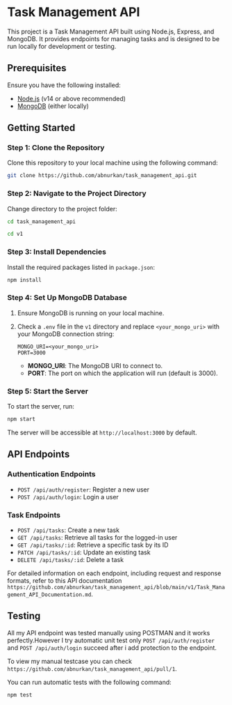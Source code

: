 
# Task Management API

This project is a Task Management API built using Node.js, Express, and MongoDB. It provides endpoints for managing tasks and is designed to be run locally for development or testing.

## Prerequisites

Ensure you have the following installed:

- [Node.js](https://nodejs.org/) (v14 or above recommended)
- [MongoDB](https://www.mongodb.com/try/download/community) (either locally)
## Getting Started

### Step 1: Clone the Repository

Clone this repository to your local machine using the following command:

```bash
git clone https://github.com/abnurkan/task_management_api.git
```

### Step 2: Navigate to the Project Directory

Change directory to the project folder:

```bash
cd task_management_api
```
```bash
cd v1
```

### Step 3: Install Dependencies

Install the required packages listed in `package.json`:

```bash
npm install
```

### Step 4: Set Up MongoDB Database

1. Ensure MongoDB is running on your local machine.
2. Check a `.env` file in the `v1` directory and replace `<your_mongo_uri>` with your MongoDB connection string:

   ```plaintext
   MONGO_URI=<your_mongo_uri>
   PORT=3000
   ```

   - **MONGO_URI**: The MongoDB URI to connect to.
   - **PORT**: The port on which the application will run (default is 3000).

### Step 5: Start the Server

To start the server, run:

```bash
npm start
```


The server will be accessible at `http://localhost:3000` by default.

## API Endpoints

### Authentication Endpoints

- `POST /api/auth/register`: Register a new user
- `POST /api/auth/login`: Login a user

### Task Endpoints

- `POST /api/tasks`: Create a new task
- `GET /api/tasks`: Retrieve all tasks for the logged-in user
- `GET /api/tasks/:id`: Retrieve a specific task by its ID
- `PATCH /api/tasks/:id`: Update an existing task
- `DELETE /api/tasks/:id`: Delete a task

For detailed information on each endpoint, including request and response formats, refer to this API documentation `https://github.com/abnurkan/task_management_api/blob/main/v1/Task_Management_API_Documentation.md`.

## Testing
All my API endpoint was tested manually using POSTMAN and it works perfectly.However I try automatic unit test only `POST /api/auth/register` and `POST /api/auth/login` succeed after i add protection to the endpoint.

To view my manual testcase you can check `https://github.com/abnurkan/task_management_api/pull/1`.

You can run automatic tests with the following command:

```bash
npm test
```
